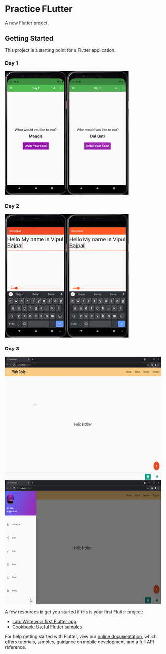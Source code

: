 # Practice FLutter

A new Flutter project.

## Getting Started

This project is a starting point for a Flutter application.

### Day 1
<img align = 'left' height = '400' width = '200' src = 'https://github.com/dsrathore1/Flutter-Practice/blob/master/assets/GIFs/1.gif'>  <img algin = 'right' height = '400' width = '200' src = 'https://github.com/dsrathore1/Flutter-Practice/blob/master/assets/Images/1.png'>

### Day 2

<img align = 'left' height = '400' width = '200' src = 'https://github.com/dsrathore1/Flutter-Practice/blob/master/assets/GIFs/2.gif'>  <img  algin = 'right' height = '400' width = '200' src = 'https://github.com/dsrathore1/Flutter-Practice/blob/master/assets/Images/2.png'>

### Day 3
<img align = 'left' height = ' 400' width = '600' src = 'https://github.com/dsrathore1/Flutter-Practice/blob/master/assets/GIFs/3.gif'> <img algin = 'right' height = ' 400' width = '600' src = 'https://github.com/dsrathore1/Flutter-Practice/blob/master/assets/Images/3.png'>



A few resources to get you started if this is your first Flutter project:

- [Lab: Write your first Flutter app](https://flutter.dev/docs/get-started/codelab)
- [Cookbook: Useful Flutter samples](https://flutter.dev/docs/cookbook)

For help getting started with Flutter, view our
[online documentation](https://flutter.dev/docs), which offers tutorials,
samples, guidance on mobile development, and a full API reference.
